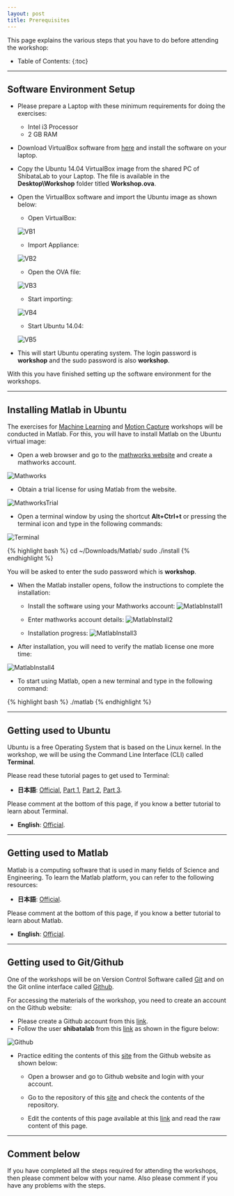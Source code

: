 ```yaml
---
layout: post
title: Prerequisites
---
```


This page explains the various steps that you have to do before attending the workshop:

* Table of Contents:
{:toc}

---

## Software Environment Setup

* Please prepare a Laptop with these minimum requirements for doing the exercises:
  - Intel i3 Processor
  - 2 GB RAM

* Download VirtualBox software from [here](https://virtualbox.org/wiki/Downloads) and install the software on your laptop.

* Copy the Ubuntu 14.04 VirtualBox image from the shared PC of ShibataLab to your Laptop. The file is available in the **Desktop\Workshop** folder titled **Workshop.ova**.

* Open the VirtualBox software and import the Ubuntu image as shown below:
  - Open VirtualBox:
  
  ![VB1](../images/VB1.png)
  
  - Import Appliance:
  
  ![VB2](../images/VB2.png)
  
  - Open the OVA file:
  
  ![VB3](../images/VB3.png)
  
  - Start importing:
  
  ![VB4](../images/VB4.png)
  
  - Start Ubuntu 14.04:
    
  ![VB5](../images/VB5.png)

* This will start Ubuntu operating system. The login password is **workshop** and the sudo password is also **workshop**.

With this you have finished setting up the software environment for the workshops.

---

## Installing Matlab in Ubuntu

The exercises for [Machine Learning]({{site.baseurl}}/ML) and [Motion Capture]({{site.baseurl}}/Mocap) workshops will be conducted in Matlab. For this, you will have to install Matlab on the Ubuntu virtual image:

* Open a web browser and go to the [mathworks website](http://jp.mathworks.com/) and create a mathworks account.

![Mathworks](../images/mathworks.png)

* Obtain a trial license for using Matlab from the website.

![MathworksTrial](../images/mathworksTrial.png)

* Open a terminal window by using the shortcut **Alt+Ctrl+t** or pressing the terminal icon and type in the following commands:

![Terminal](../images/terminal.png)

{% highlight bash %}
cd ~/Downloads/Matlab/
sudo ./install
{% endhighlight %}

  You will be asked to enter the sudo password which is **workshop**.

* When the Matlab installer opens, follow the instructions to complete the installation:

  - Install the software using your Mathworks account:
  ![MatlabInstall1](../images/matlabInstall1.png)

  - Enter mathworks account details:
  ![MatlabInstall2](../images/matlabInstall2.png)

  - Installation progress:
  ![MatlabInstall3](../images/matlabInstall3.png)

* After installation, you will need to verify the matlab license one more time:

![MatlabInstall4](../images/matlabInstall4.png)

* To start using Matlab, open a new terminal and type in the following command:

{% highlight bash %}
./matlab
{% endhighlight %}

---

## Getting used to Ubuntu

Ubuntu is a free Operating System that is based on the Linux kernel. In the workshop, we will be using the Command Line Interface (CLI) called **Terminal**.

Please read these tutorial pages to get used to Terminal:

* **日本語**: [Official](https://wiki.ubuntulinux.jp/UbuntuTips/Others/HowToUseTerminal), [Part 1](http://blog.livedoor.jp/hiroumauma/archives/957224.html#more), [Part 2](http://blog.livedoor.jp/hiroumauma/archives/958159.html#more), [Part 3](http://blog.livedoor.jp/hiroumauma/archives/968446.html#more).

Please comment at the bottom of this page, if you know a better tutorial to learn about Terminal.

* **English**: [Official](https://help.ubuntu.com/community/UsingTheTerminal). 

---

## Getting used to Matlab

Matlab is a computing software that is used in many fields of Science and Engineering. To learn the Matlab platform, you can refer to the following resources:

* **日本語**: [Official](http://jp.mathworks.com/academia/student_center/tutorials/launchpad.html?s_cid=embvid_matlab_rr_2_matlab_tutorial_JP).

Please comment at the bottom of this page, if you know a better tutorial to learn about Matlab.

* **English**: [Official](http://www.mathworks.com/academia/student_center/tutorials/launchpad.html?s_tid=gn_loc_drop).

---

## Getting used to Git/Github

One of the workshops will be on Version Control Software called [Git](http://git-scm.com/) and on the Git online interface called [Github](http://github.com).

For accessing the materials of the workshop, you need to create an account on the Github website:

* Please create a Github account from this [link](https://github.com/). 
* Follow the user **shibatalab** from this [link](https://github.com/shibatalab) as shown in the figure below:

![Github](../images/github.png)  

* Practice editing the contents of this [site](http://shibatalab.github.io) from the Github website as shown below:
  - Open a browser and go to Github website and login with your account.

  - Go to the repository of this [site](https://github.com/shibatalab/GW2015Workshop) and check the contents of the repository.

  - Edit the contents of this page available at this [link](https://github.com/shibatalab/GW2015Workshop/blob/gh-pages/_posts/2015-4-24-Prerequisites.md) and read the raw content of this page.

---

## Comment below

If you have completed all the steps required for attending the workshops, then please comment below with your name. Also please comment if you have any problems with the steps.    